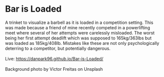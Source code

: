 # Bar is Loaded
A trinket to visualize a barbell as it is loaded in a competition setting.  This was made because a friend of mine recently competed in a powerlifting meet where several of her attempts were carelessly misloaded.  The worst being her first attempt deadlift which was supposed to 165kg/363lbs but was loaded as 185kg/408lb.  Mistakes like these are not only psychologically deterring to a competitor, but potentially dangerous.
<br>
<br>Live: https://danpark96.github.io/Bar-is-Loaded/
<br>
<br>
Background photo by Victor Freitas on Unsplash